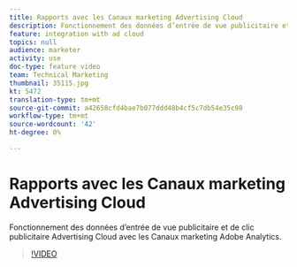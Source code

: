 ```yaml
---
title: Rapports avec les Canaux marketing Advertising Cloud
description: Fonctionnement des données d’entrée de vue publicitaire et de clic publicitaire Advertising Cloud avec les Canaux Adobe Analytics Marketing
feature: integration with ad cloud
topics: null
audience: marketer
activity: use
doc-type: feature video
team: Technical Marketing
thumbnail: 35115.jpg
kt: 5472
translation-type: tm+mt
source-git-commit: a42658cfd4bae7b077ddd48b4cf5c7db54e35c98
workflow-type: tm+mt
source-wordcount: '42'
ht-degree: 0%

---
```



# Rapports avec les Canaux marketing Advertising Cloud

Fonctionnement des données d’entrée de vue publicitaire et de clic publicitaire Advertising Cloud avec les Canaux marketing Adobe Analytics.

>[!VIDEO](https://video.tv.adobe.com/v/35115/?quality=12&learn=on)
